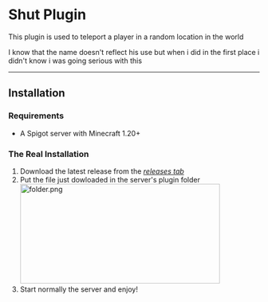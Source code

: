 # Shut Plugin

This plugin is used to teleport a player in a random location in the world

I know that the name doesn't reflect his use but when i did in the first place i didn't know i was going serious with
this

***

## Installation

### Requirements

- A Spigot server with Minecraft 1.20+

### The Real Installation

1. Download the latest release from the [*releases tab*](https://github.com/ciaobelo47/Shut/releases)
2. Put the file just dowloaded in the server's plugin folder
   <img alt="folder.png" height="200" src="https://i.imgur.com/z9hKwPT.png" width="400"/>
3. Start normally the server and enjoy!


